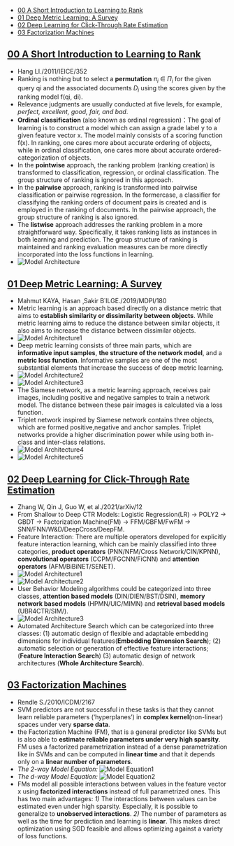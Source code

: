 <!-- TOC -->

- [00 A Short Introduction to Learning to Rank](#00-a-short-introduction-to-learning-to-rank)
- [01 Deep Metric Learning: A Survey](#01-deep-metric-learning-a-survey)
- [02 Deep Learning for Click-Through Rate Estimation](#02-deep-learning-for-click-through-rate-estimation)
- [03 Factorization Machines](#03-factorization-machines)

<!-- /TOC -->

## [00 A Short Introduction to Learning to Rank](A%20Short%20Introduction%20to%20Learning%20to%20Rank.pdf)
- Hang LI./2011/IEICE/352
- Ranking is nothing but to select a **permutation** $π_i$ ∈ $Π_i$ for the given query qi and the associated documents $D_i$ using the scores given by the ranking model f(qi, di).
- Relevance judgments are usually conducted at five levels, for example, *perfect, excellent, good, fair, and bad*.
- **Ordinal classification** (also known as ordinal regression)：The goal of learning is to construct a model which can assign a grade label y to a given feature vector x. The model mainly consists of a scoring function f(x). In ranking, one cares more about accurate ordering of objects, while in ordinal classification, one cares more about accurate ordered-categorization of objects. 
- In the **pointwise** approach, the ranking problem (ranking creation) is transformed to classification, regression, or ordinal classification. The group structure of ranking is ignored in this approach.
- In the **pairwise** approach, ranking is transformed into pairwise classification or pairwise regression. In the formercase, a classifier for classifying the ranking orders of document pairs is created and is employed in the ranking of documents. In the pairwise approach, the group structure of ranking is also ignored.
- The **listwise** approach addresses the ranking problem in a more straightforward way. Specifically, it takes ranking lists as instances in both learning and prediction. The group structure of ranking is maintained and ranking evaluation measures can be more directly incorporated into the loss functions in learning.
- ![Model Architecture](./images/A%20Short%20Introduction%20to%20Learning%20to%20Rank.png)


## [01 Deep Metric Learning: A Survey](Deep%20Metric%20Learning%20A%20Survey.pdf)
- Mahmut KAYA, Hasan ¸Sakir B˙ILGE./2019/MDPI/180
- Metric learning is an approach based directly on a distance metric that aims to **establish similarity or dissimilarity between objects**. While metric learning aims to reduce the distance between similar objects, it also aims to increase the distance between dissimilar objects.
- ![Model Architecture1](./images/Deep%20Metric%20Learning_1.png)
- Deep metric learning consists of three main parts, which are **informative input samples**, **the structure of the network model**, and a **metric loss function**.  Informative samples are one of the most substantial elements that increase the success of deep metric learning.
- ![Model Architecture2](./images/Deep%20Metric%20Learning_2.png)
- ![Model Architecture3](./images/Deep%20Metric%20Learning_3.png)
- The Siamese network, as a metric learning approach, receives pair images, including positive and negative samples to train a network model. The distance between these pair images is calculated via a loss function.
- Triplet network inspired by Siamese network contains three objects, which are formed positive,negative and anchor samples. Triplet networks provide a higher discrimination power while using both in-class and inter-class relations.
- ![Model Architecture4](./images/Deep%20Metric%20Learning_4.png)
- ![Model Architecture5](./images/Deep%20Metric%20Learning_5.png)


## [02 Deep Learning for Click-Through Rate Estimation](Deep%20Learning%20for%20Click-Through%20Rate%20Estimation.pdf)
- Zhang W, Qin J, Guo W, et al./2021/arXiv/12
- From Shallow to Deep CTR Models: Logistic Regression(LR) -> POLY2 -> GBDT -> Factorization Machine(FM) -> FFM/GBFM/FwFM -> SNN/FNN/W&D/DeepCross/DeepFM.
- Feature Interaction: There are multiple operators developed for explicitly feature interaction learning, which can be mainly classified into three categories, **product operators** (PNN/NFM/Cross Network/CIN/KPNN), **convolutional operators** (CCPM/FGCNN/FiCNN) and **attention operators** (AFM/BiBiNET/SENET).
- ![Model Architecture1](./images/Deep%20Learning%20for%20Click-Through%20Rate%20Estimation_1.png)
- ![Model Architecture2](./images/Deep%20Learning%20for%20Click-Through%20Rate%20Estimation_2.png)
- User Behavior Modeling algorithms could be categorized into three classes, **attention based models** (DIN/DIEN/BST/DSIN), **memory network based models** (HPMN/UIC/MIMN) and **retrieval based models** (UBR4CTR/SIM/).
- ![Model Architecture3](./images/Deep%20Learning%20for%20Click-Through%20Rate%20Estimation_3.png)
- Automated Architecture Search which can be categorized into three classes: (1) automatic design of flexible and adaptable embedding dimensions for individual features(**Embedding Dimension Search**); (2) automatic selection or generation of effective feature interactions;(**Feature Interaction Search**) (3) automatic design of network architectures (**Whole Architecture Search**).


## [03 Factorization Machines](./Factorization%20Machines.pdf)
- Rendle S./2010/ICDM/2167
- SVM predictors are not successful in these tasks is that they cannot learn reliable parameters (‘hyperplanes’) in **complex kernel**(non-linear) spaces under very **sparse data**.
- the Factorization Machine (FM), that is a general predictor like SVMs but is also able to **estimate reliable parameters under very high sparsity**. FM uses a factorized parametrization instead of a dense parametrization like in SVMs and can be computed in **linear time** and that it depends only on a **linear number of parameters**.
- *The 2-way Model Equation:* ![Model Equation1](./images/FM_1.png)
- *The d-way Model Equation:* ![Model Equation2](./images/FM_2.png)
- FMs model all possible interactions between values in the feature vector x using **factorized interactions** instead of full parametrized ones. This has two main advantages: *1)* The interactions between values can be estimated even under high sparsity. Especially, it is possible to generalize to **unobserved interactions**. *2)* The number of parameters as well as the time for prediction and learning is **linear**. This makes direct optimization using SGD feasible and allows optimizing against a variety of loss functions.
